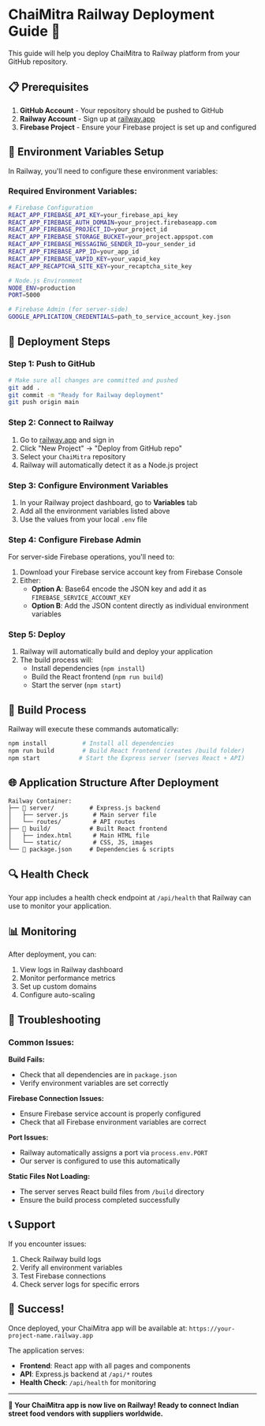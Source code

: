 # ChaiMitra Railway Deployment Guide 🚀

This guide will help you deploy ChaiMitra to Railway platform from your GitHub repository.

## 📋 Prerequisites

1. **GitHub Account** - Your repository should be pushed to GitHub
2. **Railway Account** - Sign up at [railway.app](https://railway.app)
3. **Firebase Project** - Ensure your Firebase project is set up and configured

## 🔧 Environment Variables Setup

In Railway, you'll need to configure these environment variables:

### Required Environment Variables:
```bash
# Firebase Configuration
REACT_APP_FIREBASE_API_KEY=your_firebase_api_key
REACT_APP_FIREBASE_AUTH_DOMAIN=your_project.firebaseapp.com
REACT_APP_FIREBASE_PROJECT_ID=your_project_id
REACT_APP_FIREBASE_STORAGE_BUCKET=your_project.appspot.com
REACT_APP_FIREBASE_MESSAGING_SENDER_ID=your_sender_id
REACT_APP_FIREBASE_APP_ID=your_app_id
REACT_APP_FIREBASE_VAPID_KEY=your_vapid_key
REACT_APP_RECAPTCHA_SITE_KEY=your_recaptcha_site_key

# Node.js Environment
NODE_ENV=production
PORT=5000

# Firebase Admin (for server-side)
GOOGLE_APPLICATION_CREDENTIALS=path_to_service_account_key.json
```

## 🚀 Deployment Steps

### Step 1: Push to GitHub
```bash
# Make sure all changes are committed and pushed
git add .
git commit -m "Ready for Railway deployment"
git push origin main
```

### Step 2: Connect to Railway
1. Go to [railway.app](https://railway.app) and sign in
2. Click "New Project" → "Deploy from GitHub repo"
3. Select your `ChaiMitra` repository
4. Railway will automatically detect it as a Node.js project

### Step 3: Configure Environment Variables
1. In your Railway project dashboard, go to **Variables** tab
2. Add all the environment variables listed above
3. Use the values from your local `.env` file

### Step 4: Configure Firebase Admin
For server-side Firebase operations, you'll need to:
1. Download your Firebase service account key from Firebase Console
2. Either:
   - **Option A**: Base64 encode the JSON key and add it as `FIREBASE_SERVICE_ACCOUNT_KEY`
   - **Option B**: Add the JSON content directly as individual environment variables

### Step 5: Deploy
1. Railway will automatically build and deploy your application
2. The build process will:
   - Install dependencies (`npm install`)
   - Build the React frontend (`npm run build`)
   - Start the server (`npm start`)

## 📱 Build Process

Railway will execute these commands automatically:
```bash
npm install          # Install all dependencies
npm run build        # Build React frontend (creates /build folder)
npm start           # Start the Express server (serves React + API)
```

## 🌐 Application Structure After Deployment

```
Railway Container:
├── 📁 server/          # Express.js backend
│   ├── server.js       # Main server file
│   └── routes/         # API routes
├── 📁 build/           # Built React frontend
│   ├── index.html      # Main HTML file
│   └── static/         # CSS, JS, images
└── 📄 package.json     # Dependencies & scripts
```

## 🔍 Health Check

Your app includes a health check endpoint at `/api/health` that Railway can use to monitor your application.

## 📊 Monitoring

After deployment, you can:
1. View logs in Railway dashboard
2. Monitor performance metrics
3. Set up custom domains
4. Configure auto-scaling

## 🚨 Troubleshooting

### Common Issues:

**Build Fails:**
- Check that all dependencies are in `package.json`
- Verify environment variables are set correctly

**Firebase Connection Issues:**
- Ensure Firebase service account is properly configured
- Check that all Firebase environment variables are correct

**Port Issues:**
- Railway automatically assigns a port via `process.env.PORT`
- Our server is configured to use this automatically

**Static Files Not Loading:**
- The server serves React build files from `/build` directory
- Ensure the build process completed successfully

## 📞 Support

If you encounter issues:
1. Check Railway build logs
2. Verify all environment variables
3. Test Firebase connections
4. Check server logs for specific errors

## 🎉 Success!

Once deployed, your ChaiMitra app will be available at:
`https://your-project-name.railway.app`

The application serves:
- **Frontend**: React app with all pages and components
- **API**: Express.js backend at `/api/*` routes
- **Health Check**: `/api/health` for monitoring

---

**🍵 Your ChaiMitra app is now live on Railway! Ready to connect Indian street food vendors with suppliers worldwide.**
